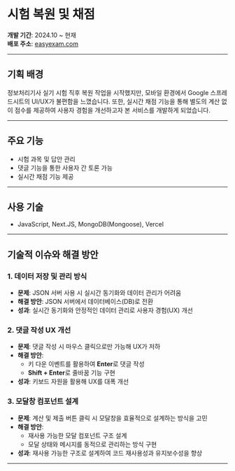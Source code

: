 # 시험 복원 및 채점  

**개발 기간**: 2024.10 ~ 현재  
**배포 주소**: [easyexam.com](https://www.easyexam.me/)  

---

## 기획 배경  
정보처리기사 실기 시험 직후 복원 작업을 시작했지만, 모바일 환경에서 Google 스프레드시트의 UI/UX가 불편함을 느꼈습니다. 또한, 실시간 채점 기능을 통해 별도의 계산 없이 점수를 제공하여 사용자 경험을 개선하고자 본 서비스를 개발하게 되었습니다.  

---

## 주요 기능  
- 시험 과목 및 답안 관리  
- 댓글 기능을 통한 사용자 간 토론 가능  
- 실시간 채점 기능 제공  

---

## 사용 기술  
- JavaScript, Next.JS, MongoDB(Mongoose), Vercel 

---

## 기술적 이슈와 해결 방안  

### 1. 데이터 저장 및 관리 방식  
- **문제**: JSON 서버 사용 시 실시간 동기화와 데이터 관리가 어려움  
- **해결 방안**: JSON 서버에서 데이터베이스(DB)로 전환  
- **성과**: 실시간 동기화와 안정적인 데이터 관리로 사용자 경험(UX) 개선  


### 2. 댓글 작성 UX 개선  
- **문제**: 댓글 작성 시 마우스 클릭으로만 가능해 UX가 저하  
- **해결 방안**:  
  - 키 다운 이벤트를 활용하여 **Enter**로 댓글 작성  
  - **Shift + Enter**로 줄바꿈 기능 구현  
- **성과**: 키보드 자원을 활용해 UX를 대폭 개선  


### 3. 모달창 컴포넌트 설계  
- **문제**: 계산 및 제출 버튼 클릭 시 모달창을 효율적으로 설계하는 방식을 고민  
- **해결 방안**:  
  - 재사용 가능한 모달 컴포넌트 구조 설계  
  - 모달 상태와 메시지를 동적으로 관리하는 방식 구현  
- **성과**: 재사용 가능한 구조로 설계하여 코드 재사용성과 유지보수성을 향상  

---